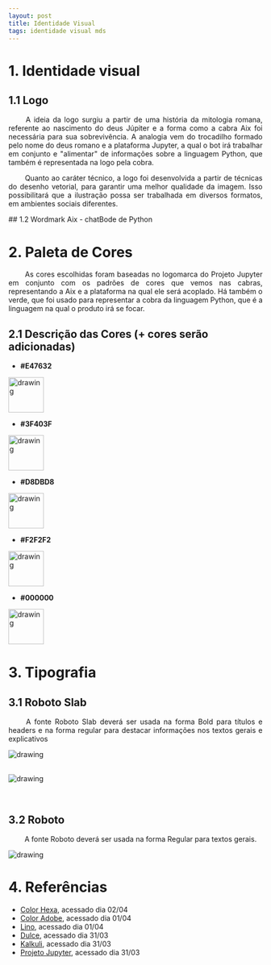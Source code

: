 ```yaml
---
layout: post
title: Identidade Visual
tags: identidade visual mds 
---
```


# 1. Identidade visual
## 1.1 Logo
<p align="justify"> &emsp;&emsp;
A ideia da logo surgiu a partir de uma história da mitologia romana, referente ao nascimento do deus Júpiter e a forma como a cabra Aix foi necessária para sua sobrevivência. A analogia vem do trocadilho formado pelo nome do deus romano e a plataforma Jupyter, a qual o bot irá trabalhar em conjunto e "alimentar" de informações sobre a linguagem Python, que também é representada na logo pela cobra.
</p>
<p align="justify"> &emsp;&emsp;
Quanto ao caráter técnico, a logo foi desenvolvida a partir de técnicas do desenho vetorial, para garantir uma melhor qualidade da imagem. Isso possibilitará que a ilustração possa ser trabalhada em diversos formatos, em ambientes sociais diferentes. </p>
<!--more-->
## 1.2 Wordmark
Aix - chatBode de Python

# 2. Paleta de Cores
<p align="justify"> &emsp;&emsp;
As cores escolhidas foram baseadas no logomarca do Projeto Jupyter em conjunto com os padrões de cores que vemos nas cabras, representando a Aix e a plataforma na qual ele será acoplado. Há também o verde, que foi usado para representar a cobra da linguagem Python, que é a linguagem na qual o produto irá se focar.
</p>

## 2.1 Descrição das Cores (+ cores serão adicionadas)
* **#E47632**
<img src="https://www.colorhexa.com/e47632.png" alt="drawing" width="70" height="70"/>

* **#3F403F**
<img src="https://www.colorhexa.com/3f403f.png" alt="drawing" width="70" height="70"/>

* **#D8DBD8**
<img src="https://www.colorhexa.com/d8dbd8.png" alt="drawing" width="70" height="70"/>

* **#F2F2F2**
<img src="https://www.colorhexa.com/f2f2f2.png" alt="drawing" width="70" height="70"/>

* **#000000**
<img src="https://www.colorhexa.com/000000.png" alt="drawing" width="70" height="70"/>

# 3. Tipografia
## 3.1 Roboto Slab
<p align="justify"> &emsp;&emsp;
A fonte Roboto Slab deverá ser usada na forma Bold para títulos e headers e na forma regular para destacar informações nos textos gerais e explicativos
</p>
<img src="https://txt.static.1001fonts.net/txt/dHRmLjcyLjAwMDAwMC5VbTlpYjNSdklGTnNZV0lnVW1WbmRXeGhjZywsLjA,/roboto-slab.regular.png" alt="drawing"/>
<p></br>

<img src="https://txt.static.1001fonts.net/txt/dHRmLjcyLjAwMDAwMC5VbTlpYjNSdklGTnNZV0lnUW05c1pBLCwuMA,,/roboto-slab.bold.png" alt="drawing"/>
<p></br>

## 3.2 Roboto
<p align="justify"> &emsp;&emsp;
A fonte Roboto deverá ser usada na forma Regular para textos gerais. 
</p>

<img src="https://txt.static.1001fonts.net/txt/dHRmLjcyLjAwMDAwMC5VbTlpYjNSdklGSmxaM1ZzWVhJLC4x/roboto.regular.png" alt="drawing"/>

# 4. Referências
* [Color Hexa](https://www.colorhexa.com/), acessado dia 02/04
* [Color Adobe](https://color.adobe.com/pt/create/color-wheel), acessado dia 01/04
* [Lino](https://botlino.github.io/docs/doc-identidade-visual), acessado dia 01/04
* [Dulce](https://dulce-work-schedule.github.io/especificacao/identidade_visual.html), acessado dia 31/03
* [Kalkuli](https://fga-eps-mds.github.io/2018.2-Kalkuli/docs/idVisual), acessado dia 31/03
* [Projeto Jupyter](https://github.com/jupyter/jupyter.github.io/blob/master/jupyter-circle.png), acessado dia 31/03
